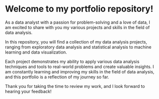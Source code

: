 
# Welcome to my portfolio repository! 

As a data analyst with a passion for problem-solving and a love of data, 
I am excited to share with you my various projects and skills in the field of data analysis. 

In this repository, you will find a collection of my data analysis projects, 
ranging from exploratory data analysis and statistical analysis to machine learning and data visualization. 

Each project demonstrates my ability to apply various data analysis techniques and tools to real-world problems 
and create valuable insights. I am constantly learning and improving my skills in the field of data analysis, 
and this portfolio is a reflection of my journey so far. 

Thank you for taking the time to review my work, and I look forward to hearing your feedback!

